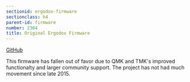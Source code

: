 ```yaml
---
sectionid: ergodox-firmware
sectionclass: h4
parent-id: firmware
number: 2304
title: Original Ergodox Firmware
---
```

[GitHub](https://github.com/benblazak/ergodox-firmware)

This firmware has fallen out of favor due to QMK and TMK's improved functionalty and larger community support. The project has not had much movement since late 2015.

